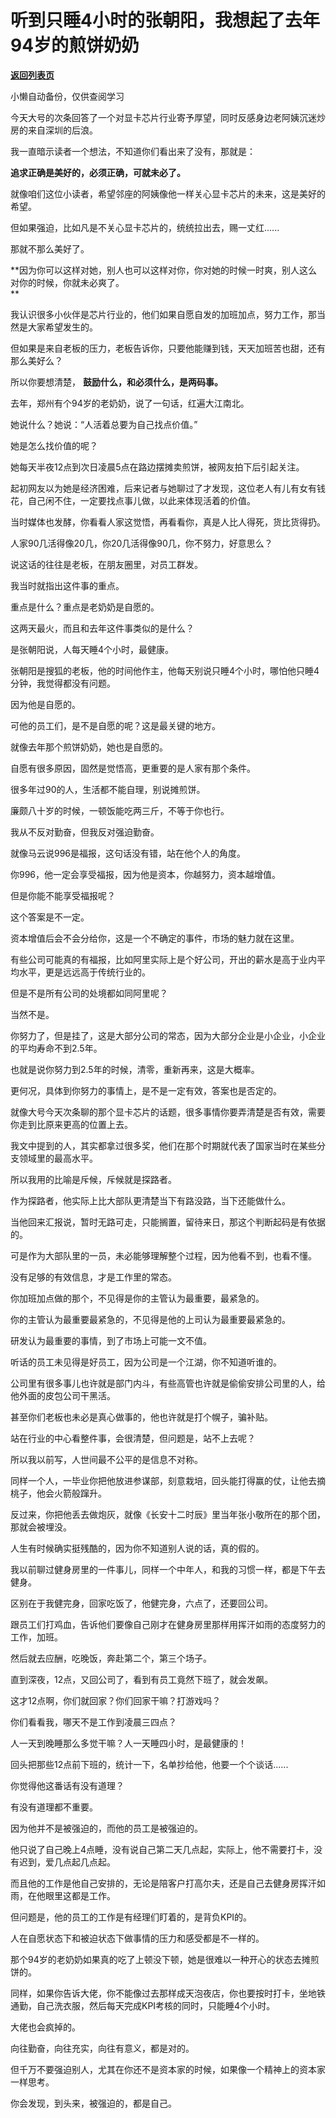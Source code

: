 # 听到只睡4小时的张朝阳，我想起了去年94岁的煎饼奶奶

[**返回列表页**](/gzh/记忆承载3)

小懒自动备份，仅供查阅学习

今天大号的次条回答了一个对显卡芯片行业寄予厚望，同时反感身边老阿姨沉迷炒房的来自深圳的后浪。  

  

我一直暗示读者一个想法，不知道你们看出来了没有，那就是：  

  

 **追求正确是美好的，必须正确，可就未必了。**

  

就像咱们这位小读者，希望邻座的阿姨像他一样关心显卡芯片的未来，这是美好的希望。  

  

但如果强迫，比如凡是不关心显卡芯片的，统统拉出去，赐一丈红......

  

那就不那么美好了。

  

 **因为你可以这样对她，别人也可以这样对你，你对她的时候一时爽，别人这么对你的时候，你就未必爽了。  
**

  

我认识很多小伙伴是芯片行业的，他们如果自愿自发的加班加点，努力工作，那当然是大家希望发生的。

  

但如果是来自老板的压力，老板告诉你，只要他能赚到钱，天天加班苦也甜，还有那么美好么？

  

所以你要想清楚， **鼓励什么，和必须什么，是两码事。**

  

去年，郑州有个94岁的老奶奶，说了一句话，红遍大江南北。  

  

她说什么？她说：“人活着总要为自己找点价值。”

  

她是怎么找价值的呢？

  

她每天半夜12点到次日凌晨5点在路边摆摊卖煎饼，被网友拍下后引起关注。

  

起初网友以为她是经济困难，后来记者与她聊过了才发现，这位老人有儿有女有钱花，自己闲不住，一定要找点事儿做，以此来体现活着的价值。  

  

当时媒体也发酵，你看看人家这觉悟，再看看你，真是人比人得死，货比货得扔。

  

人家90几活得像20几，你20几活得像90几，你不努力，好意思么？

  

说这话的往往是老板，在朋友圈里，对员工群发。

  

我当时就指出这件事的重点。

  

重点是什么？重点是老奶奶是自愿的。

  

这两天最火，而且和去年这件事类似的是什么？  

  

是张朝阳说，人每天睡4个小时，最健康。

  

张朝阳是搜狐的老板，他的时间他作主，他每天别说只睡4个小时，哪怕他只睡4分钟，我觉得都没有问题。  

  

因为他是自愿的。

  

可他的员工们，是不是自愿的呢？这是最关键的地方。  

  

就像去年那个煎饼奶奶，她也是自愿的。

  

自愿有很多原因，固然是觉悟高，更重要的是人家有那个条件。  

  

很多年过90的人，生活都不能自理，别说摊煎饼。

  

廉颇八十岁的时候，一顿饭能吃两三斤，不等于你也行。

  

我从不反对勤奋，但我反对强迫勤奋。  

  

就像马云说996是福报，这句话没有错，站在他个人的角度。  

  

你996，他一定会享受福报，因为他是资本，你越努力，资本越增值。

  

但是你能不能享受福报呢？  

  

这个答案是不一定。

  

资本增值后会不会分给你，这是一个不确定的事件，市场的魅力就在这里。  

  

有些公司可能真的有福报，比如阿里实际上是个好公司，开出的薪水是高于业内平均水平，更是远远高于传统行业的。  

  

但是不是所有公司的处境都如同阿里呢？  

  

当然不是。

  

你努力了，但是挂了，这是大部分公司的常态，因为大部分企业是小企业，小企业的平均寿命不到2.5年。

  

也就是说你努力到2.5年的时候，清零，重新再来，这是大概率。

  

更何况，具体到你努力的事情上，是不是一定有效，答案也是否定的。

  

就像大号今天次条聊的那个显卡芯片的话题，很多事情你要弄清楚是否有效，需要你走到比原来更高的位置上去。

  

我文中提到的人，其实都拿过很多奖，他们在那个时期就代表了国家当时在某些分支领域里的最高水平。

  

所以我用的比喻是斥候，斥候就是探路者。

  

作为探路者，他实际上比大部队更清楚当下有路没路，当下还能做什么。

  

当他回来汇报说，暂时无路可走，只能搁置，留待来日，那这个判断起码是有依据的。

  

可是作为大部队里的一员，未必能够理解整个过程，因为他看不到，也看不懂。

  

没有足够的有效信息，才是工作里的常态。

  

你加班加点做的那个，不见得是你的主管认为最重要，最紧急的。

  

你的主管认为最重要最紧急的，不见得是他的上司认为最重要最紧急的。

  

研发认为最重要的事情，到了市场上可能一文不值。

  

听话的员工未见得是好员工，因为公司是一个江湖，你不知道听谁的。

  

公司里有很多事儿也许就是部门内斗，有些高管也许就是偷偷安排公司里的人，给他外面的皮包公司干黑活。

  

甚至你们老板也未必是真心做事的，他也许就是打个幌子，骗补贴。  

  

站在行业的中心看整件事，会很清楚，但问题是，站不上去呢？  

  

所以我以前写，人世间最不公平的是信息不对称。

  

同样一个人，一毕业你把他放进参谋部，刻意栽培，回头能打得赢的仗，让他去摘桃子，他会火箭般蹿升。  

  

反过来，你把他丢去做炮灰，就像《长安十二时辰》里当年张小敬所在的那个团，那就会被埋没。

  

人生有时候确实挺残酷的，因为你不知道别人说的话，真的假的。  

  

我以前聊过健身房里的一件事儿，同样一个中年人，和我的习惯一样，都是下午去健身。

  

区别在于我健完身，回家吃饭了，他健完身，六点了，还要回公司。  

  

跟员工们打鸡血，告诉他们要像自己刚才在健身房里那样用挥汗如雨的态度努力的工作，加班。

  

然后就去应酬，吃晚饭，奔赴第二个，第三个场子。

  

直到深夜，12点，又回公司了，看到有员工竟然下班了，就会发飙。

  

这才12点啊，你们就回家？你们回家干嘛？打游戏吗？  

  

你们看看我，哪天不是工作到凌晨三四点？

  

人一天到晚睡那么多觉干嘛？人一天睡四小时，是最健康的！

  

回头把那些12点前下班的，统计一下，名单抄给他，他要一个个谈话......

  

你觉得他这番话有没有道理？  

  

有没有道理都不重要。

  

因为他并不是被强迫的，而他的员工是被强迫的。  

  

他只说了自己晚上4点睡，没有说自己第二天几点起，实际上，他不需要打卡，没有迟到，爱几点起几点起。

  

而且他的工作是他自己安排的，无论是陪客户打高尔夫，还是自己去健身房挥汗如雨，在他眼里这都是工作。  

  

但问题是，他的员工的工作是有经理们盯着的，是背负KPI的。

  

人在自愿状态下和被迫状态下做事情的压力和感受都是不一样的。  

  

那个94岁的老奶奶如果真的吃了上顿没下顿，她是很难以一种开心的状态去摊煎饼的。

  

同样，如果你告诉大佬，你不能像过去那样成天泡夜店，你也要按时打卡，坐地铁通勤，自己洗衣服，然后每天完成KPI考核的同时，只能睡4个小时。  

  

大佬也会疯掉的。

  

向往勤奋，向往充实，向往有意义，都是对的。  

  

但千万不要强迫别人，尤其在你还不是资本家的时候，如果像一个精神上的资本家一样思考。  

  

你会发现，到头来，被强迫的，都是自己。

